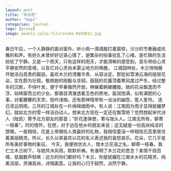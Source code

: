 ```yaml
---
layout: post
title: "木兰花"
author: "Sopi"
categories: journal
tags: [prose]
image: pexels-julia-filirovska-8259812.jpg
---
```


春日午后，一个人静静的面对窗外，听小雨一滴滴敲打着窗棂，沙沙的节奏融成优雅的和声。有好久未曾好好记录心情了，是繁杂的俗事扰乱了心绪，是忙碌的生活纷扰了宁静。又是一个雨天，只有这样的雨天，才能清晰的感受到，音乐带给心灵平静安然的意境，以及它对心灵尚未蒙尘地方的唤醒。
江城园林处，木兰悄悄展开她洁白高贵的靓丽。喜欢木兰的清雅华贵、从容淡定。那犹如雪涛云海的层层花朵，实在蔚为壮观。敬佩她的刚毅与坚韧。鼓鼓的花蕾顶着寒风度过严冬，经过整冬的沉默，不待叶发，便于早春傲然开放，伸展着婀娜腰肢。她的花朵飘逸而不浮，如椅窗而立的少女。那眉目清澈透着玉色的质地，盈润饱满，似有满腔的心事，对着朦朦的天空，低吟浅唱，还有那神情带有一淡淡的幽怨，惹人爱怜。
连日浓云阴雨，三月的江城处在一片绵绵烟雨中。有人说：江南因为雨才显得妩媚梦幻，就如北方的雪一样洁白动人。想来北方现在一定还在飘雪吧？忽然想起宋代诗人（陆凯）寄予北方朋友的那首；“折花逢驿使，寄与陇头人。江南无所有，聊寄一枝春”。时的情怀。在想，对于远在他乡的朋友来说；这无疑是一份高尚纯洁的馈赠。一直相信，花是上帝赠给人类最好的礼物，我相信童话一样相信花蕊里居住着美丽精灵。所以，长久以来喜欢以花的名义表述我的喜怒哀乐。花朵，它几乎是所有美好事物的象征。
今天，我便效仿古人，借木兰花语之名，聊寄一枝春。我伫立木兰树下，与她共沐风雨，默默祈祷。有谁明了木兰花的思念？柔情千绕百缠，低眉数声轻唤：远方的你们都好吗？木兰，你是妩媚在江南水乡的花精灵，纯美洁丽，灵魂高尚，诗情画意。让我的心归于超然，淡然宁静。
